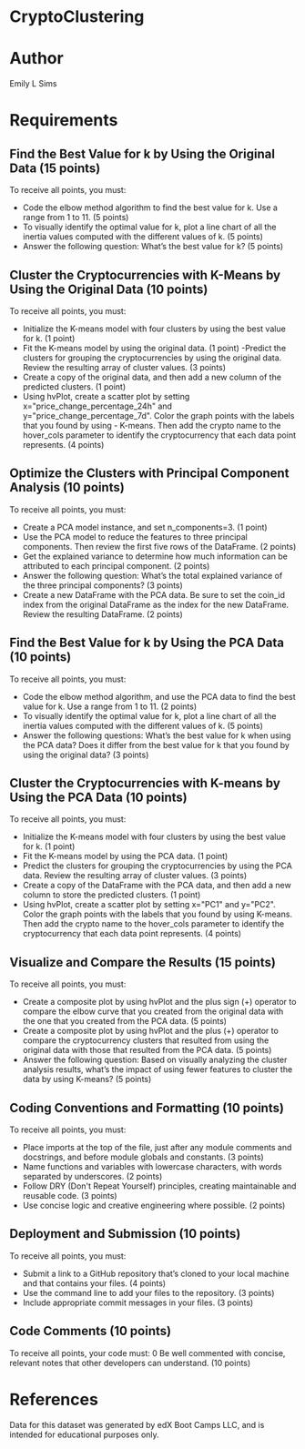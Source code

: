 # CryptoClustering

# Author
Emily L Sims

# Requirements

## Find the Best Value for k by Using the Original Data (15 points)
To receive all points, you must:
- Code the elbow method algorithm to find the best value for k. Use a range from 1 to 11. (5 points)
- To visually identify the optimal value for k, plot a line chart of all the inertia values computed with the different values of k. (5 points)
- Answer the following question: What’s the best value for k? (5 points)

## Cluster the Cryptocurrencies with K-Means by Using the Original Data (10 points)
To receive all points, you must:
- Initialize the K-means model with four clusters by using the best value for k. (1 point)
- Fit the K-means model by using the original data. (1 point)
-Predict the clusters for grouping the cryptocurrencies by using the original data. Review the resulting array of cluster values. (3 points)
- Create a copy of the original data, and then add a new column of the predicted clusters. (1 point)
- Using hvPlot, create a scatter plot by setting x="price_change_percentage_24h" and y="price_change_percentage_7d". Color the graph points with the labels that you found by using - K-means. Then add the crypto name to the hover_cols parameter to identify the cryptocurrency that each data point represents. (4 points)

## Optimize the Clusters with Principal Component Analysis (10 points)
To receive all points, you must:
- Create a PCA model instance, and set n_components=3. (1 point)
- Use the PCA model to reduce the features to three principal components. Then review the first five rows of the DataFrame. (2 points)
- Get the explained variance to determine how much information can be attributed to each principal component. (2 points)
- Answer the following question: What’s the total explained variance of the three principal components? (3 points)
- Create a new DataFrame with the PCA data. Be sure to set the coin_id index from the original DataFrame as the index for the new DataFrame. Review the resulting DataFrame. (2 points)

## Find the Best Value for k by Using the PCA Data (10 points)
To receive all points, you must:
- Code the elbow method algorithm, and use the PCA data to find the best value for k. Use a range from 1 to 11. (2 points)
- To visually identify the optimal value for k, plot a line chart of all the inertia values computed with the different values of k. (5 points)
- Answer the following questions: What’s the best value for k when using the PCA data? Does it differ from the best value for k that you found by using the original data? (3 points)

## Cluster the Cryptocurrencies with K-means by Using the PCA Data (10 points)
To receive all points, you must:
- Initialize the K-means model with four clusters by using the best value for k. (1 point)
- Fit the K-means model by using the PCA data. (1 point)
- Predict the clusters for grouping the cryptocurrencies by using the PCA data. Review the resulting array of cluster values. (3 points)
- Create a copy of the DataFrame with the PCA data, and then add a new column to store the predicted clusters. (1 point)
- Using hvPlot, create a scatter plot by setting x="PC1" and y="PC2". Color the graph points with the labels that you found by using K-means. Then add the crypto name to the hover_cols parameter to identify the cryptocurrency that each data point represents. (4 points)

## Visualize and Compare the Results (15 points)
To receive all points, you must:
- Create a composite plot by using hvPlot and the plus sign (+) operator to compare the elbow curve that you created from the original data with the one that you created from the PCA data. (5 points)
- Create a composite plot by using hvPlot and the plus (+) operator to compare the cryptocurrency clusters that resulted from using the original data with those that resulted from the PCA data. (5 points)
- Answer the following question: Based on visually analyzing the cluster analysis results, what’s the impact of using fewer features to cluster the data by using K-means? (5 points)

## Coding Conventions and Formatting (10 points)
To receive all points, you must:
- Place imports at the top of the file, just after any module comments and docstrings, and before module globals and constants. (3 points)
- Name functions and variables with lowercase characters, with words separated by underscores. (2 points)
- Follow DRY (Don't Repeat Yourself) principles, creating maintainable and reusable code. (3 points)
- Use concise logic and creative engineering where possible. (2 points)

## Deployment and Submission (10 points)
To receive all points, you must:
- Submit a link to a GitHub repository that’s cloned to your local machine and that contains your files. (4 points)
- Use the command line to add your files to the repository. (3 points)
- Include appropriate commit messages in your files. (3 points)

## Code Comments (10 points)
To receive all points, your code must:
0 Be well commented with concise, relevant notes that other developers can understand. (10 points)

# References
Data for this dataset was generated by edX Boot Camps LLC, and is intended for educational purposes only.
